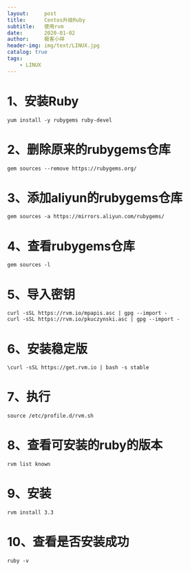 ```yaml
---
layout:     post
title:      Centos升级Ruby
subtitle:   使用rvm
date:       2020-01-02
author:     极客小祥
header-img: img/text/LINUX.jpg
catalog: true
tags: 
    - LINUX
---
```


# 1、安装Ruby

```shell
yum install -y rubygems ruby-devel
```

# 2、删除原来的rubygems仓库

```shell
gem sources --remove https://rubygems.org/
```

# 3、添加aliyun的rubygems仓库

```shell
gem sources -a https://mirrors.aliyun.com/rubygems/
```

# 4、查看rubygems仓库

```shell
gem sources -l
```

# 5、导入密钥

```shell
curl -sSL https://rvm.io/mpapis.asc | gpg --import -
curl -sSL https://rvm.io/pkuczynski.asc | gpg --import -
```

# 6、安装稳定版

```shell
\curl -sSL https://get.rvm.io | bash -s stable
```

# 7、执行

```shell
source /etc/profile.d/rvm.sh
```

# 8、查看可安装的ruby的版本

```shell
rvm list known
```

# 9、安装

```shell
rvm install 3.3
```

# 10、查看是否安装成功

```shell
ruby -v
```